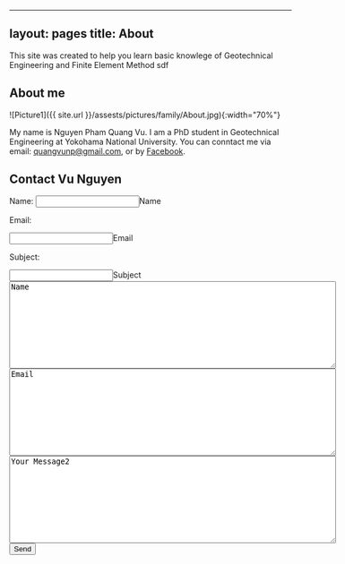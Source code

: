 ----
layout: pages
title: About
---

This site was created to help you learn basic knowlege of Geotechnical Engineering and Finite Element Method
sdf

## About me

![Picture1]({{ site.url }}/assests/pictures/family/About.jpg){:width="70%"}

My name is Nguyen Pham Quang Vu. I am a PhD student in Geotechnical Engineering at Yokohama National University. You can conntact me via email: quangvunp@gmail.com, or by [Facebook]("https://www.facebook.com/quangvu.np"). 

## Contact Vu Nguyen

<form action="https://formspree.io/quangvunp@gmail.com"
      method="POST">
    Name: <input type="text" name="name" cols = "70">Name <br />
    <p> Email: </p><input type="email" name="_replyto" rows = "10" cols = "70">Email <br />
    <p> Subject: </p><input type="text" name="name" rows = "10" cols = "70">Subject <br />
    <textarea class="form-control" id="textarea" name="name" rows = "10" cols ="70">Name</textarea>
    <textarea class="form-control" id="textarea" name="email" rows = "10" cols ="70">Email</textarea>
    <textarea class="form-control" id="textarea" name="message" rows = "10" cols ="70">Your Message2</textarea>
    <input type="submit" value="Send">
</form>

